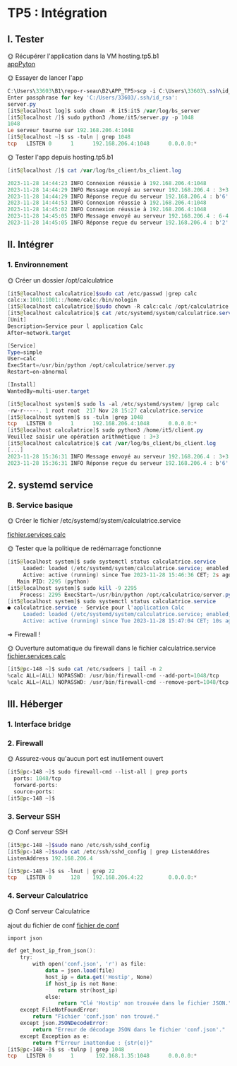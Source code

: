 # TP5 : Intégration

## I. Tester

🌞 Récupérer l'application dans la VM hosting.tp5.b1  
[appPyton](./APP_TP5/server.py)  

🌞 Essayer de lancer l'app  
```powershell
C:\Users\33603\B1\repo-r-seau\B2\APP_TP5>scp -i C:\Users\33603\.ssh\id_rsa C:\Users\33603\B1\repo-r-seau\B2\APP_TP5\server.py it5@192.168.206.4:/home/it5/server.py
Enter passphrase for key 'C:/Users/33603/.ssh/id_rsa':
server.py                                                                                                                                                                                                  100% 4761     4.7MB/s   00:00
[it5@localhost log]$ sudo chown -R it5:it5 /var/log/bs_server
[it5@localhost /]$ sudo python3 /home/it5/server.py -p 1048
1048
Le serveur tourne sur 192.168.206.4:1048
[it5@localhost ~]$ ss -tuln | grep 1048
tcp   LISTEN 0      1      192.168.206.4:1048      0.0.0.0:*
```

🌞 Tester l'app depuis hosting.tp5.b1

```powershell
[it5@localhost /]$ cat /var/log/bs_client/bs_client.log

2023-11-28 14:44:23 INFO Connexion réussie à 192.168.206.4:1048
2023-11-28 14:44:29 INFO Message envoyé au serveur 192.168.206.4 : 3+3
2023-11-28 14:44:29 INFO Réponse reçue du serveur 192.168.206.4 : b'6'
2023-11-28 14:44:53 INFO Connexion réussie à 192.168.206.4:1048
2023-11-28 14:45:02 INFO Connexion réussie à 192.168.206.4:1048
2023-11-28 14:45:05 INFO Message envoyé au serveur 192.168.206.4 : 6-4
2023-11-28 14:45:05 INFO Réponse reçue du serveur 192.168.206.4 : b'2'

```

## II. Intégrer 

### 1. Environnement  

🌞 Créer un dossier /opt/calculatrice
```powershell
[it5@localhost calculatrice]$sudo cat /etc/passwd |grep calc
calc:x:1001:1001::/home/calc:/bin/nologin
[it5@localhost calculatrice]$sudo chown -R calc:calc /opt/calculatrice
[it5@localhost calculatrice]$ cat /etc/systemd/system/calculatrice.services
[Unit]
Description=Service pour l application Calc
After=network.target

[Service]
Type=simple
User=calc
ExecStart=/usr/bin/python /opt/calculatrice/server.py
Restart=on-abnormal

[Install]
WantedBy=multi-user.target

[it5@localhost system]$ sudo ls -al /etc/systemd/system/ |grep calc
-rw-r-----. 1 root root  217 Nov 28 15:27 calculatrice.service
[it5@localhost system]$ ss -tuln |grep 1048
tcp   LISTEN 0      1      192.168.206.4:1048      0.0.0.0:*
[it5@localhost calculatrice]$ sudo python3 /home/it5/client.py
Veuillez saisir une opération arithmétique : 3+3
[it5@localhost calculatrice]$ cat /var/log/bs_client/bs_client.log
[...]
2023-11-28 15:36:31 INFO Message envoyé au serveur 192.168.206.4 : 3+3
2023-11-28 15:36:31 INFO Réponse reçue du serveur 192.168.206.4 : b'6'

```

## 2. systemd service

### B. Service basique
🌞 Créer le fichier /etc/systemd/system/calculatrice.service


[fichier.services calc](./APP_TP5/configcalc.services)

🌞 Tester que la politique de redémarrage fonctionne
```powershell
[it5@localhost system]$ sudo systemctl status calculatrice.service
     Loaded: loaded (/etc/systemd/system/calculatrice.service; enabled; preset: disabled)
     Active: active (running) since Tue 2023-11-28 15:46:36 CET; 2s ago
   Main PID: 2295 (python)
[it5@localhost system]$ sudo kill -9 2295
    Process: 2295 ExecStart=/usr/bin/python /opt/calculatrice/server.py (code=killed, signal=KILL)
[it5@localhost system]$ sudo systemctl status calculatrice.service
● calculatrice.service - Service pour l'application Calc
     Loaded: loaded (/etc/systemd/system/calculatrice.service; enabled; preset: disabled)
     Active: active (running) since Tue 2023-11-28 15:47:04 CET; 10s ago
```

➜ Firewall !  

🌞 Ouverture automatique du firewall dans le fichier calculatrice.service  
[fichier.services calc](./APP_TP5/configcalc.services)
```powershell
[it5@pc-148 ~]$ sudo cat /etc/sudoers | tail -n 2
%calc ALL=(ALL) NOPASSWD: /usr/bin/firewall-cmd --add-port=1048/tcp
%calc ALL=(ALL) NOPASSWD: /usr/bin/firewall-cmd --remove-port=1048/tcp

```

## III. Héberger

### 1. Interface bridge 

### 2. Firewall

🌞 Assurez-vous qu'aucun port est inutilement ouvert

```powershell
[it5@pc-148 ~]$ sudo firewall-cmd --list-all | grep ports
  ports: 1048/tcp
  forward-ports:
  source-ports:
[it5@pc-148 ~]$
```

### 3. Serveur SSH

🌞 Conf serveur SSH
```powershell
[it5@pc-148 ~]$sudo nano /etc/ssh/sshd_config
[it5@pc-148 ~]$sudo cat /etc/ssh/sshd_config | grep ListenAddres
ListenAddress 192.168.206.4

[it5@pc-148 ~]$ ss -lnut | grep 22
tcp   LISTEN 0      128    192.168.206.4:22        0.0.0.0:*

```

### 4. Serveur Calculatrice

🌞 Conf serveur Calculatrice


ajout du fichier de conf [fichier de conf](./APP_TP5/conf.json)
```powershell
import json

def get_host_ip_from_json():
    try:
        with open('conf.json', 'r') as file:
            data = json.load(file)
            host_ip = data.get('Hostip', None)
            if host_ip is not None:
                return str(host_ip)
            else:
                return "Clé 'Hostip' non trouvée dans le fichier JSON."
    except FileNotFoundError:
        return "Fichier 'conf.json' non trouvé."
    except json.JSONDecodeError:
        return "Erreur de décodage JSON dans le fichier 'conf.json'."
    except Exception as e:
        return f"Erreur inattendue : {str(e)}"
[it5@pc-148 ~]$ ss -tulnp | grep 1048
tcp   LISTEN 0      1       192.168.1.35:1048      0.0.0.0:*

```